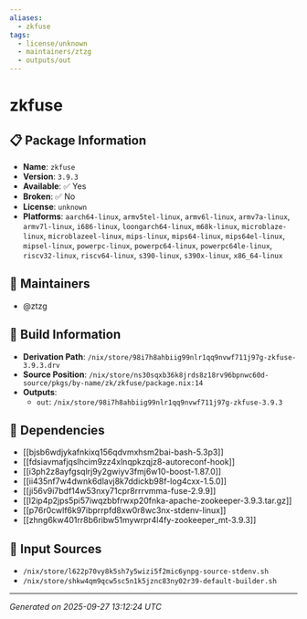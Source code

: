 ```yaml
---
aliases:
  - zkfuse
tags:
  - license/unknown
  - maintainers/ztzg
  - outputs/out
---
```


# zkfuse

## 📋 Package Information

- **Name**: `zkfuse`
- **Version**: `3.9.3`
- **Available**: ✅ Yes
- **Broken**: ✅ No
- **License**: `unknown`
- **Platforms**: `aarch64-linux`, `armv5tel-linux`, `armv6l-linux`, `armv7a-linux`, `armv7l-linux`, `i686-linux`, `loongarch64-linux`, `m68k-linux`, `microblaze-linux`, `microblazeel-linux`, `mips-linux`, `mips64-linux`, `mips64el-linux`, `mipsel-linux`, `powerpc-linux`, `powerpc64-linux`, `powerpc64le-linux`, `riscv32-linux`, `riscv64-linux`, `s390-linux`, `s390x-linux`, `x86_64-linux`
## 👥 Maintainers

- @ztzg


## 🔧 Build Information

- **Derivation Path**: `/nix/store/98i7h8ahbiig99nlr1qq9nvwf711j97g-zkfuse-3.9.3.drv`
- **Source Position**: `/nix/store/ns30sqxb36k8jrds8z18rv96bpnwc60d-source/pkgs/by-name/zk/zkfuse/package.nix:14`
- **Outputs**:
  - `out`:  `/nix/store/98i7h8ahbiig99nlr1qq9nvwf711j97g-zkfuse-3.9.3`

## 🔗 Dependencies

- [[bjsb6wdjykafnkixq156qdvmxhsm2bai-bash-5.3p3]]
- [[fdsiavmafjqslhcim9zz4xlnqpkzqjz8-autoreconf-hook]]
- [[i3ph2z8ayfgsqlrj9y2gwiyv3fmj6w10-boost-1.87.0]]
- [[ii435nf7w4dwnk6dlavj8k7ddickb98f-log4cxx-1.5.0]]
- [[ji56v9i7bdf14w53nxy71cpr8rrrvmma-fuse-2.9.9]]
- [[l2ip4p2jps5pi57iwqzbbfrwxp20fnka-apache-zookeeper-3.9.3.tar.gz]]
- [[p76r0cwlf6k97ibprrpfd8xw0r8wc3nx-stdenv-linux]]
- [[zhng6kw401rr8b6ribw51mywrpr4l4fy-zookeeper_mt-3.9.3]]

## 📁 Input Sources

- `/nix/store/l622p70vy8k5sh7y5wizi5f2mic6ynpg-source-stdenv.sh`
- `/nix/store/shkw4qm9qcw5sc5n1k5jznc83ny02r39-default-builder.sh`

---
*Generated on 2025-09-27 13:12:24 UTC*
